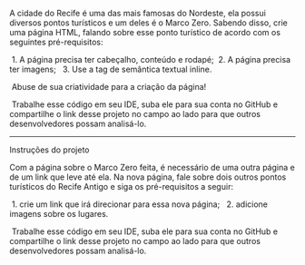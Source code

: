 A cidade do Recife é uma das mais famosas do Nordeste, ela possui diversos pontos turísticos e um deles é o Marco Zero. Sabendo disso, crie uma página HTML, falando sobre esse ponto turístico de acordo com os seguintes pré-requisitos: 

 1. A página precisa ter cabeçalho, conteúdo e rodapé;
 2. A página precisa ter imagens; 
 3. Use a tag de semântica textual inline. 

 Abuse de sua criatividade para a criação da página! 

 Trabalhe esse código em seu IDE, suba ele para sua conta no GitHub e compartilhe o link desse projeto no campo ao lado para que outros desenvolvedores possam analisá-lo.

__________________________________________________________________________________________________


Instruções do projeto

Com a página sobre o Marco Zero feita, é necessário de uma outra página e de um link que leve até ela. Na nova página, fale sobre dois outros pontos turísticos do Recife Antigo e siga os pré-requisitos a seguir: 

 1. crie um link que irá direcionar para essa nova página; 
 2. adicione imagens sobre os lugares. 

 Trabalhe esse código em seu IDE, suba ele para sua conta no GitHub e compartilhe o link desse projeto no campo ao lado para que outros desenvolvedores possam analisá-lo.